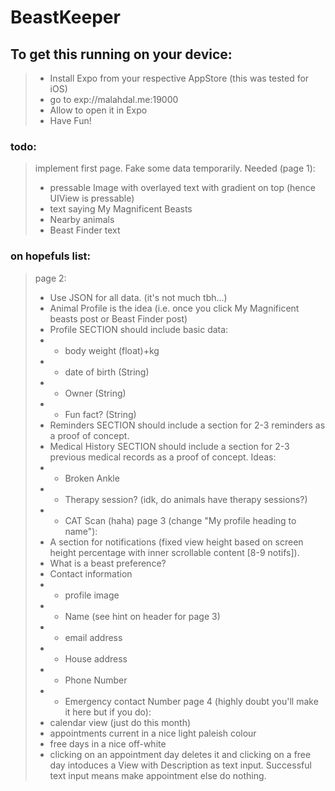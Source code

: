 # BeastKeeper

## To get this running on your device:
> - Install Expo from your respective AppStore (this was tested for iOS)
> - go to exp://malahdal.me:19000
> - Allow to open it in Expo
> - Have Fun!

### todo:
> implement first page. Fake some data temporarily. 
> Needed (page 1):
> - pressable Image with overlayed text with gradient on top (hence UIView is pressable)
> - text saying My Magnificent Beasts
> - Nearby animals
> - Beast Finder text

### on hopefuls list:
> page 2:
> - Use JSON for all data. (it's not much tbh...)
> - Animal Profile is the idea (i.e. once you click My Magnificent beasts post or Beast Finder post)
> - Profile SECTION should include basic data:
> - - body weight (float)+kg
> - - date of birth (String)
> - - Owner (String)
> - - Fun fact? (String)
> - Reminders SECTION should include a section for 2-3 reminders as a proof of concept.
> - Medical History SECTION should include a section for 2-3 previous medical records as a proof of concept. Ideas:
> - - Broken Ankle
> - - Therapy session? (idk, do animals have therapy sessions?)
> - - CAT Scan (haha)
> page 3 (change "My profile heading to name"):
> - A section for notifications (fixed view height based on screen height percentage with inner scrollable content [8-9 notifs]).
> - What is a beast preference?
> - Contact information
> - - profile image
> - - Name (see hint on header for page 3)
> - - email address
> - - House address
> - - Phone Number
> - - Emergency contact Number
> page 4 (highly doubt you'll make it here but if you do):
> - calendar view (just do this month)
> - appointments current in a nice light paleish colour
> - free days in a nice off-white
> - clicking on an appointment day deletes it and clicking on a free day intoduces a View with Description as text input. Successful text input means make appointment else do nothing.